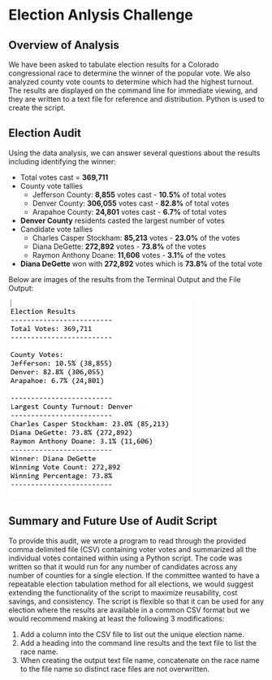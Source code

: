 # Election Anlysis Challenge

## Overview of Analysis

We have been asked to tabulate election results for a Colorado congressional race to determine the winner of the popular vote.  We also analyzed county vote counts to determine which had the highest turnout. The results are displayed on the command line for immediate viewing, and they are written to a text file for reference and distribution.  Python is used to create the script.

## Election Audit

Using the data analysis, we can answer several questions about the results including identifying the winner:

- Total votes cast = **369,711**
- County vote tallies
   -  Jefferson County:  **8,855** votes cast - **10.5%** of total votes
   -  Denver County:   **306,055** votes cast - **82.8%** of total votes
   -  Arapahoe County:  **24,801** votes cast -  **6.7%** of total votes
- **Denver County** residents casted the largest number of votes
-  Candidate vote tallies
   - Charles Casper Stockham:  **85,213** votes - **23.0%** of the votes
   - Diana DeGette:           **272,892** votes - **73.8%** of the votes
   - Raymon Anthony Doane:     **11,606** votes -  **3.1%** of the votes
- **Diana DeGette** won with **272,892** votes which is **73.8%** of the total vote

Below are images of the results from the Terminal Output and the File Output:

![Terminal Output](/Resources/File_Results.png)


## Summary and Future Use of Audit Script
 
To provide this audit, we wrote a program to read through the provided comma delimited file (CSV) containing voter votes and summarized all the individual votes contained within using a Python script.  The code was written so that it would run for any number of candidates across any number of counties for a single election.  If the committee wanted to have a repeatable election tabulation method for all elections, we would suggest extending the functionality of the script to maximize reusability, cost savings, and consistency.  The script is flexible so that it can be used for any election where the results are available in a common CSV format but we would recommend making at least the following 3 modifications:
 1.  Add a column into the CSV file to list out the unique election name.
 2.  Add a heading into the command line results and the text file to list the race name.
 3.  When creating the output text file name, concatenate on the race name to the file name so distinct race files are not overwritten.

